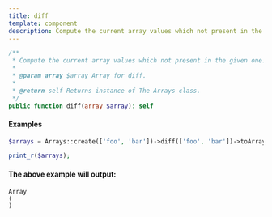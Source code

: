 ```yaml
---
title: diff
template: component
description: Compute the current array values which not present in the given one.
---
```


```php
/**
 * Compute the current array values which not present in the given one.
 *
 * @param array $array Array for diff.
 *
 * @return self Returns instance of The Arrays class.
 */
public function diff(array $array): self
```

#### Examples

```php
$arrays = Arrays::create(['foo', 'bar'])->diff(['foo', 'bar'])->toArray();

print_r($arrays);
```

#### The above example will output:

```text
Array
(
)
```
